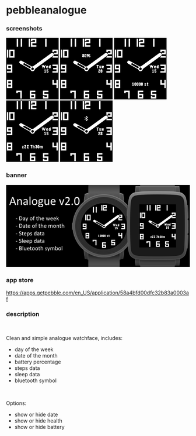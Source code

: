 # pebbleanalogue
### screenshots

![basalt.png](/assets/basalt.png)
![basalt-battery.png](/assets/basalt-battery.png)
![basalt-steps.png](/assets/basalt-steps.png)
![basalt-sleep.png](/assets/basalt-sleep.png)
![basalt-bluetooth.png](/assets/basalt-bluetooth.png)

### banner

![banner.png](/assets/banner.png)

### app store

https://apps.getpebble.com/en_US/application/58a4bfd00dfc32b83a0003af

### description
<br />

Clean and simple analogue watchface, includes:
 - day of the week
 - date of the month
 - battery percentage
 - steps data
 - sleep data
 - bluetooth symbol
<br />

Options:
 - show or hide date
 - show or hide health
 - show or hide battery
